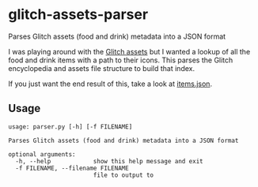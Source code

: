 # glitch-assets-parser

Parses Glitch assets (food and drink) metadata into a JSON format

I was playing around with the [Glitch assets](http://www.glitch.com/licensing/) but I wanted a lookup of all the food and drink items with a path to their icons. This parses the Glitch encyclopedia and assets file structure to build that index.

If you just want the end result of this, take a look at [items.json](items.json).

## Usage


```
usage: parser.py [-h] [-f FILENAME]

Parses Glitch assets (food and drink) metadata into a JSON format

optional arguments:
  -h, --help            show this help message and exit
  -f FILENAME, --filename FILENAME
                        file to output to
```


